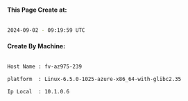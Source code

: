
   
#### This Page Create at:

```bash

2024-09-02 - 09:19:59 UTC

```

#### Create By Machine:

```bash

Host Name : fv-az975-239

platform  : Linux-6.5.0-1025-azure-x86_64-with-glibc2.35

Ip Local  : 10.1.0.6

```


